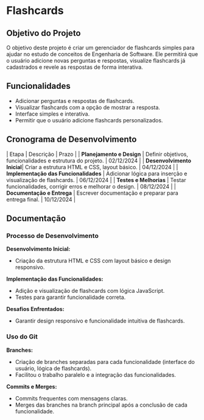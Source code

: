 # Flashcards

## Objetivo do Projeto

O objetivo deste projeto é criar um gerenciador de flashcards simples para ajudar no estudo de conceitos de Engenharia de Software. Ele permitirá que o usuário adicione novas perguntas e respostas, visualize flashcards já cadastrados e revele as respostas de forma interativa.

## Funcionalidades

- Adicionar perguntas e respostas de flashcards.
- Visualizar flashcards com a opção de mostrar a resposta.
- Interface simples e interativa.
- Permitir que o usuário adicione flashcards personalizados.

## Cronograma de Desenvolvimento

| Etapa                      | Descrição                                                               | Prazo       |
| **Planejamento e Design**  | Definir objetivos, funcionalidades e estrutura do projeto.              | 02/12/2024  |
| **Desenvolvimento Inicial**| Criar a estrutura HTML e CSS, layout básico.                            | 04/12/2024  |
| **Implementação das Funcionalidades** | Adicionar lógica para inserção e visualização de flashcards. | 06/12/2024  |
| **Testes e Melhorias**     | Testar funcionalidades, corrigir erros e melhorar o design.             | 08/12/2024  |
| **Documentação e Entrega** | Escrever documentação e preparar para entrega final.                    | 10/12/2024  |

## Documentação

### Processo de Desenvolvimento

**Desenvolvimento Inicial:**
- Criação da estrutura HTML e CSS com layout básico e design responsivo.

**Implementação das Funcionalidades:**
- Adição e visualização de flashcards com lógica JavaScript.
- Testes para garantir funcionalidade correta.

**Desafios Enfrentados:**
- Garantir design responsivo e funcionalidade intuitiva de flashcards.

### Uso do Git

**Branches:**
- Criação de branches separadas para cada funcionalidade (interface do usuário, lógica de flashcards).
- Facilitou o trabalho paralelo e a integração das funcionalidades.

**Commits e Merges:**
- Commits frequentes com mensagens claras.
- Merges das branches na branch principal após a conclusão de cada funcionalidade.
